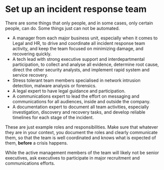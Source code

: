 # Set up an incident response team

There are some things that only people, and in some cases, only certain people, can do. Some things just 
can not be automated.

* A manager from each major business unit, especially when it comes to Legal and HR, to drive and coordinate all 
incident response team activity, and keep the team focused on minimizing damage, and recovering quickly.
* A tech lead with strong executive support and interdepartmental participation, to collect and analyse all evidence, 
determine root cause, direct the other security analysts, and implement rapid system and service recovery.
* Stress tolerant team members specialised in network intrusion detection, malware analysis or forensics.
* A legal expert to have legal guidance and participation.
* A communications expert to lead the effort on messaging and communications for all audiences, inside and outside 
the company.
* A documentation expert to document all team activities, especially investigation, discovery and recovery tasks, 
and develop reliable timelines for each stage of the incident.

These are just example roles and responsibilities. Make sure that whatever they are in your context, you document 
the roles and clearly communicate them, so that the team is well coordinated and knows what is expected of them, 
**before** a crisis happens.

While the active management members of the team will likely not be senior executives, ask executives to participate 
in major recruitment and communications efforts.